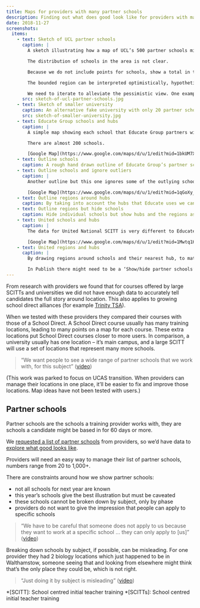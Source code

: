 ```yaml
---
title: Maps for providers with many partner schools
description: Finding out what does good look like for providers with many partner schools
date: 2018-11-27
screenshots:
  items:
    - text: Sketch of UCL partner schools
      caption: |
        A sketch illustrating how a map of UCL’s 500 partner schools might be displayed. Not based on real data.

        The distribution of schools in the area is not clear.

        Because we do not include points for schools, show a total in the area.

        The bounded region can be interpreted optimistically, hypothetically: ‘I’m within that area, so I can be placed in a school close to me’. It can also be viewed pessimistically, ‘I could be put in a school the other side of London, that would be a horrible commute.’

        We need to iterate to alleviate the pessimistic view. One example of this might be messaging saying ‘there are 20 partner schools within 5 miles of you’, or by re-iterating the provider’s policy on placement schools – eg taking location into account and doing their best to provide a manageable commute.
      src: sketch-of-ucl-partner-schools.jpg
    - text: Sketch of smaller university
      caption: An alternative fake university with only 20 partner schools
      src: sketch-of-smaller-university.jpg
    - text: Educate Group schools and hubs
      caption: |
        A simple map showing each school that Educate Group partners with (the blue dots). The black stars are the training locations they list on UCAS. The black stars show the data we have on Find which we’re using for location search. The blue dots illustrate all the actual locations. The difference between them shows how inaccuate our location search is for this type of provider.

        There are almost 200 schools.

        [Google Map](https://www.google.com/maps/d/u/1/edit?mid=1bkUM7X4NML3-fkRSVtRbBe-uo9c1Vaoe&ll=52.768288612172654%2C-1.9754494999999679&z=7)
    - text: Outline schools
      caption: A rough hand drawn outline of Educate Group’s partner schools to indicate where they work.
    - text: Outline schools and ignore outliers
      caption: |
        Another outline but this one ignores some of the outlying schools.

        [Google Map](https://www.google.com/maps/d/u/1/edit?mid=1qGoXy_eDE6amZYWkF_JwgsBcB-XR4uxm&ll=53.63114770019044%2C-1.3202538000000459&z=7)
    - text: Outline regions around hubs
      caption: By taking into account the hubs that Educate uses we can split one large region into three smaller ones.
    - text: Outline regions but hide schools
      caption: Hide individual schools but show hubs and the regions associated with them.
    - text: United schools and hubs
      caption: |
        The data for United National SCITT is very different to Educate Group’s. They have many more hubs over a wider area – 23 hubs in total. But they also have fewer schools, about 70.

        [Google Map](https://www.google.com/maps/d/u/1/edit?mid=1Mwtq1HM9bDMfgQ9UvlDNzc-9sUilhjFs&ll=52.66492574421534%2C-0.9992265000000771&z=7)
    - text: United regions and hubs
      caption: |
        By drawing regions around schools and their nearest hub, to match the pattern used for Educate, it’s clear that this technique breaks down. Perhaps for United it’d be best to show each school – [they list schools on their own website](https://www.unitedteaching.org.uk/about-us/our-schools).

        In Publish there might need to be a ‘Show/hide partner schools’ option. An obfuscate option.
---
```


From research with providers we found that for courses offered by large SCITTs and universities we did not have enough data to accurately tell candidates the full story around location. This also applies to growing school direct alliances (for example [Trinity TSA](https://find-postgraduate-teacher-training.education.gov.uk/course/1YF/2QL9)).

When we tested with these providers they compared their courses with those of a School Direct. A School Direct course usually has many training locations, leading to many points on a map for each course. These extra locations put School Direct courses closer to more users. In comparison, a university usually has one location – it’s main campus, and a large SCITT will use a set of locations that represent many more schools.

> “We want people to see a wide range of partner schools that we work with, for this subject” ([video](https://lookback.io/watch/j7XGfjfS8Bh4WrSzz?t=19m18s))

(This work was parked to focus on UCAS transition. When providers can manage their locations in one place, it’ll be easier to fix and improve those locations. Map ideas have not been tested with users.)

## Partner schools

Partner schools are the schools a training provider works with, they are schools a candidate might be based in for 60 days or more.

We [requested a list of partner schools](https://trello.com/c/HYCOt7Od/733-collect-a-couple-of-sets-of-school-locations-from-large-scitts-and-universities) from providers, so we’d have data to [explore what good looks like](https://trello.com/c/YqMogW7u/735-design-what-good-looks-like-for-uni-and-national-scitt-locations).

Providers will need an easy way to manage their list of partner schools, numbers range from 20 to 1,000+.

There are constraints around how we show partner schools:

- not all schools for next year are known
- this year’s schools give the best illustration but must be caveated
- these schools cannot be broken down by subject, only by phase
- providers do not want to give the impression that people can apply to specific schools

> “We have to be careful that someone does not apply to us because they want to work at a specific school … they can only apply to \[us\]” ([video](https://lookback.io/watch/j7XGfjfS8Bh4WrSzz?t=48m2.26s))

Breaking down schools by subject, if possible, can be misleading. For one provider they had 2 biology locations which just happened to be in Walthamstow, someone seeing that and looking from elsewhere might think that’s the only place they could be, which is not right.

> “Just doing it by subject is misleading” ([video](https://lookback.io/watch/j7XGfjfS8Bh4WrSzz?t=1h17m12.81s))

*[SCITT]: School centred initial teacher training
*[SCITTs]: School centred initial teacher training
